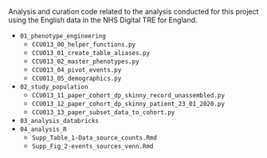 Analysis and curation code related to the analysis conducted for this project using the English data in the NHS Digital TRE for England.

* `01_phenotype_engineering`  
    * `CCU013_00_helper_functions.py`  
    * `CCU013_01_create_table_aliases.py`  
    * `CCU013_02_master_phenotypes.py`  
    * `CCU013_04_pivot_events.py`  
    * `CCU013_05_demographics.py`
* `02_study_population`  
    * `CCU013_11_paper_cohort_dp_skinny_record_unassembled.py`  
    * `CCU013_12_paper_cohort_dp_skinny_patient_23_01_2020.py`  
    * `CCU013_13_paper_subset_data_to_cohort.py`  
* `03_analysis_databricks`  
* `04_analysis_R`  
    * `Supp_Table_1-Data_source_counts.Rmd`  
    * `Supp_Fig_2-events_sources_venn.Rmd`  

